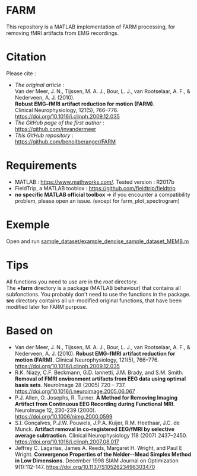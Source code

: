 # FARM
This repository is a MATLAB implementation of FARM processing, for removing fMRI artifacts from EMG recordings.

# Citation
Please cite :
- _The original article_ :  
  Van der Meer, J. N., Tijssen, M. A. J., Bour, L. J., van Rootselaar, A. F., & Nederveen, A. J. (2010).  
  **Robust EMG–fMRI artifact reduction for motion (FARM)**.  
  Clinical Neurophysiology, 121(5), 766–776.  
  https://doi.org/10.1016/j.clinph.2009.12.035
- _The GitHub page of the first author_ :  
  https://github.com/jnvandermeer
- _This GitHub repository_ :  
  https://github.com/benoitberanger/FARM

# Requirements
- MATLAB : https://www.mathworks.com/. Tested version : R2017b
- FieldTrip, a MATLAB tooblox : https://github.com/fieldtrip/fieldtrip
- **no specific MATLAB official toolbox** => if you encounter a compatibility problem, please open an issue. (except for farm_plot_spectrogram)

# Exemple
Open and run [sample_dataset/example_denoise_sample_dataset_MEMB.m](sample_dataset/example_denoise_sample_dataset_MEMB.m)

# Tips
All functions you need to use are in the _root_ directory.  
The **+farm** directory is a package (MATLAB behaviour) that contains all subfonctions. You probably don't need to use the functions in the package.  
**src** directory contains all un-modified original functions, that have been modified later for FARM purpose.

# Based on
- Van der Meer, J. N., Tijssen, M. A. J., Bour, L. J., van Rootselaar, A. F., & Nederveen, A. J. (2010). **Robust EMG–fMRI artifact reduction for motion (FARM)**. Clinical Neurophysiology, 121(5), 766–776. https://doi.org/10.1016/j.clinph.2009.12.035
- R.K. Niazy, C.F. Beckmann, G.D. Iannetti, J.M. Brady, and S.M. Smith. **Removal of FMRI environment artifacts from EEG data using optimal basis sets**. NeuroImage 28 (2005) 720 – 737. https://doi.org/10.1016/j.neuroimage.2005.06.067
- P.J. Allen, O. Josephs, R. Turner. **A Method for Removing Imaging Artifact from Continuous EEG Recording during Functional MRI**. NeuroImage 12, 230-239 (2000). https://doi.org/10.1006/nimg.2000.0599
- S.I. Gonçalves, P.J.W. Pouwels, J.P.A. Kuijer, R.M. Heethaar, J.C. de Munck. **Artifact removal in co-registered EEG/fMRI by selective average subtraction**. Clinical Neurophysiology 118 (2007) 2437–2450. https://doi.org/10.1016/j.clinph.2007.08.017
- Jeffrey C. Lagarias, James A. Reeds, Margaret H. Wright, and Paul E Wright. **Convergence Properties of the Nelder--Mead Simplex Method in Low Dimensions**. December 1998 SIAM Journal on Optimization 9(1):112-147. https://doi.org/10.1137/S1052623496303470
